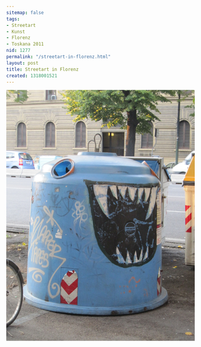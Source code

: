 ```yaml
---
sitemap: false
tags:
- Streetart
- Kunst
- Florenz
- Toskana 2011
nid: 1277
permalink: "/streetart-in-florenz.html"
layout: post
title: Streetart in Florenz
created: 1318001521
---
```

<img src="/assets/imgs/Toskana_2011-09-29_18-21_0.jpg" alt="Streetart in Florenz"  />
